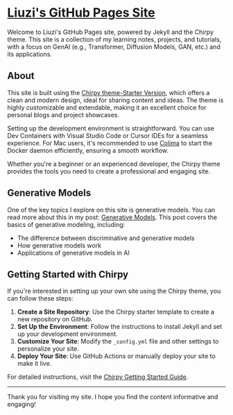 # [Liuzi's GitHub Pages Site](https://liuzi.github.io)

Welcome to Liuzi's GitHub Pages site, powered by Jekyll and the Chirpy theme. This site is a collection of my learning notes, projects, and tutorials, with a focus on GenAI (e.g., Transformer, Diffusion Models, GAN, etc.) and its applications.

## About

This site is built using the [Chirpy theme-Starter Version](https://chirpy.cotes.page/posts/getting-started/#option-1-using-the-starter-recommended), which offers a clean and modern design, ideal for sharing content and ideas. The theme is highly customizable and extendable, making it an excellent choice for personal blogs and project showcases.

Setting up the development environment is straightforward. You can use Dev Containers with Visual Studio Code or Cursor IDEs for a seamless experience. For Mac users, it's recommended to use [Colima](https://github.com/abiosoft/colima) to start the Docker daemon efficiently, ensuring a smooth workflow.

Whether you're a beginner or an experienced developer, the Chirpy theme provides the tools you need to create a professional and engaging site.

## Generative Models

One of the key topics I explore on this site is generative models. You can read more about this in my post: [Generative Models](https://liuzi.github.io/posts/generative-models/). This post covers the basics of generative modeling, including:

- The difference between discriminative and generative models
- How generative models work
- Applications of generative models in AI

## Getting Started with Chirpy

If you're interested in setting up your own site using the Chirpy theme, you can follow these steps:

1. **Create a Site Repository**: Use the Chirpy starter template to create a new repository on GitHub.
2. **Set Up the Environment**: Follow the instructions to install Jekyll and set up your development environment.
3. **Customize Your Site**: Modify the `_config.yml` file and other settings to personalize your site.
4. **Deploy Your Site**: Use GitHub Actions or manually deploy your site to make it live.

For detailed instructions, visit the [Chirpy Getting Started Guide](https://chirpy.cotes.page/posts/getting-started/).

---

Thank you for visiting my site. I hope you find the content informative and engaging!
